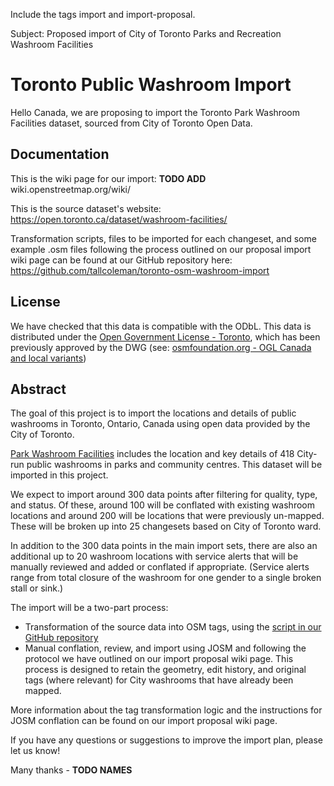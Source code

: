 Include the tags import and import-proposal.

Subject: Proposed import of City of Toronto Parks and Recreation Washroom Facilities


# Toronto Public Washroom Import
Hello Canada, we are proposing to import the Toronto Park Washroom Facilities dataset, sourced from City of Toronto Open Data.


## Documentation
This is the wiki page for our import: **TODO ADD**
wiki.openstreetmap.org/wiki/

This is the source dataset's website:
https://open.toronto.ca/dataset/washroom-facilities/

Transformation scripts, files to be imported for each changeset, and some example .osm files following the process outlined on our proposal import wiki page can be found at our GitHub repository here: https://github.com/tallcoleman/toronto-osm-washroom-import


## License
We have checked that this data is compatible with the ODbL.
This data is distributed under the [Open Government License - Toronto](https://open.toronto.ca/open-data-license/), which has been previously approved by the DWG (see: [osmfoundation.org - OGL Canada and local variants](https://osmfoundation.org/wiki/OGL_Canada_and_local_variants))


## Abstract

The goal of this project is to import the locations and details of public washrooms in Toronto, Ontario, Canada using open data provided by the City of Toronto. 

[Park Washroom Facilities](https://open.toronto.ca/dataset/washroom-facilities/) includes the location and key details of 418 City-run public washrooms in parks and community centres. This dataset will be imported in this project. 

We expect to import around 300 data points after filtering for quality, type, and status. Of these, around 100 will be conflated with existing washroom locations and around 200 will be locations that were previously un-mapped. These will be broken up into 25 changesets based on City of Toronto ward.

In addition to the 300 data points in the main import sets, there are also an additional up to 20 washroom locations with service alerts that will be manually reviewed and added or conflated if appropriate. (Service alerts range from total closure of the washroom for one gender to a single broken stall or sink.)

The import will be a two-part process:

* Transformation of the source data into OSM tags, using the [script in our GitHub repository](https://github.com/tallcoleman/toronto-osm-washroom-import)
* Manual conflation, review, and import using JOSM and following the protocol we have outlined on our import proposal wiki page. This process is designed to retain the geometry, edit history, and original tags (where relevant) for City washrooms that have already been mapped.

More information about the tag transformation logic and the instructions for JOSM conflation can be found on our import proposal wiki page.

If you have any questions or suggestions to improve the import plan, please let us know!

Many thanks - **TODO NAMES**